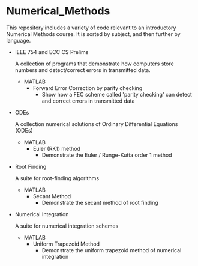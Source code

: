 # Numerical_Methods
This repository includes a variety of code relevant to an introductory Numerical Methods course. It is sorted by subject, and then further by language.

- IEEE 754 and ECC CS Prelims

  A collection of programs that demonstrate how computers store numbers and detect/correct errors in transmitted data.
  - MATLAB
    - Forward Error Correction by parity checking
      - Show how a FEC scheme called 'parity checking' can detect and correct errors in transmitted data

- ODEs

  A collection numerical solutions of Ordinary Differential Equations (ODEs) 
  - MATLAB
    - Euler (RK1) method
      - Demonstrate the Euler / Runge-Kutta order 1 method

- Root Finding

  A suite for root-finding algorithms
  - MATLAB 
    - Secant Method
      - Demonstrate the secant method of root finding
    
- Numerical Integration

  A suite for numerical integration schemes
  - MATLAB
    - Uniform Trapezoid Method
      - Demonstrate the uniform trapezoid method of numerical integration
